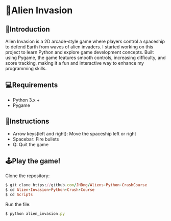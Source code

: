 # 👾Alien Invasion
## 🚀Introduction
Alien Invasion is a 2D arcade-style game where players control a spaceship to defend Earth from waves of alien invaders. I started working on this project to learn Python and explore game development concepts. Built using Pygame, the game features smooth controls, increasing difficulty, and score tracking, making it a fun and interactive way to enhance my programming skills.
## 💻Requirements
- Python 3.x +
- Pygame
## 📄Instructions
- Arrow keys(left and right): Move the spaceship left or right
- Spacebar: Fire bullets
- Q: Quit the game
## 🕹️Play the game!
Clone the repository:
```rb
$ git clone https://github.com/JHDng/Aliens-Python-CrashCourse
$ cd Alien-Invasion-Python-Crush-Course
$ cd Scripts
```
Run the file:
```rb
$ python alien_invasion.py
```
